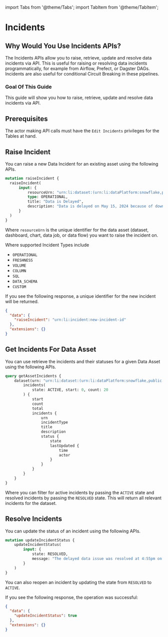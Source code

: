 import Tabs from '@theme/Tabs';
import TabItem from '@theme/TabItem';

# Incidents

## Why Would You Use Incidents APIs?

The Incidents APIs allow you to raise, retrieve, update and resolve data incidents via API. This is 
useful for raising or resolving data incidents programmatically, for example from Airflow, Prefect, or Dagster DAGs.
Incidents are also useful for conditional Circuit Breaking in these pipelines. 

### Goal Of This Guide

This guide will show you how to raise, retrieve, update and resolve data incidents via API.

## Prerequisites

The actor making API calls must have the `Edit Incidents` privileges for the Tables at hand.

## Raise Incident

You can raise a new Data Incident for an existing asset using the following APIs. 

<Tabs>
<TabItem value="graphql" label="GraphQL" default>

```graphql
mutation raiseIncident {
  raiseIncident(
      input: { 
          resourceUrn: "urn:li:dataset:(urn:li:dataPlatform:snowflake,public.prod.purchases,PROD)",
          type: OPERATIONAL,
          title: "Data is Delayed",
          description: "Data is delayed on May 15, 2024 because of downtime in the Spark Cluster.",
      }
  )
}
```

Where `resourceUrn` is the unique identifier for the data asset (dataset, dashboard, chart, data job, or data flow) you want to raise the incident on. 

Where supported Incident Types include

- `OPERATIONAL`
- `FRESHNESS`
- `VOLUME`
- `COLUMN`
- `SQL`
- `DATA_SCHEMA`
- `CUSTOM`

If you see the following response, a unique identifier for the new incident will be returned. 

```json
{
  "data": {
    "raiseIncident": "urn:li:incident:new-incident-id"
  },
  "extensions": {}
}
```

</TabItem>

<TabItem value="python" label="Python">

</TabItem>

</Tabs>

## Get Incidents For Data Asset

You can use retrieve the incidents and their statuses for a given Data Asset using the following APIs. 

<Tabs>
<TabItem value="graphql" label="GraphQL" default>

```graphql
query getAssetIncidents {
    dataset(urn: "urn:li:dataset:(urn:li:dataPlatform:snowflake,public.prod.purchases,PROD)") {
        incidents(
            state: ACTIVE, start: 0, count: 20
        ) {
            start
            count
            total
            incidents {
                urn
                incidentType
                title
                description
                status {
                    state
                    lastUpdated {
                        time
                        actor
                    }
                }
            }
        }
    }
}
```

Where you can filter for active incidents by passing the `ACTIVE` state and resolved incidents by passing the `RESOLVED` state.
This will return all relevant incidents for the dataset.

</TabItem>

<TabItem value="python" label="Python">

</TabItem>
</Tabs>


## Resolve Incidents

You can update the status of an incident using the following APIs. 

<Tabs>
<TabItem value="graphql" label="GraphQL" default>

```graphql
mutation updateIncidentStatus {
    updateIncidentStatus(
        input: { 
            state: RESOLVED,
            message: "The delayed data issue was resolved at 4:55pm on May 15."
        }
    )
}
```

You can also reopen an incident by updating the state from `RESOLVED` to `ACTIVE`.

If you see the following response, the operation was successful:

```json
{
  "data": {
    "updateIncidentStatus": true
  },
  "extensions": {}
}
```

</TabItem>

<TabItem value="python" label="Python">

</TabItem>
</Tabs>